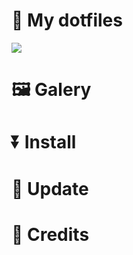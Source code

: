 # 💖 My dotfiles
<p>
<img src="https://raw.githubusercontent.com/catppuccin/catppuccin/main/assets/palette/macchiato.png">
<p>

# 🖼 Galery

# ⏬ Install

# 🔁 Update

# 👏 Credits